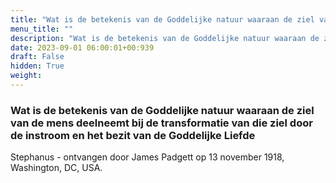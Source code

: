 ```yaml
---
title: "Wat is de betekenis van de Goddelijke natuur waaraan de ziel van de mens deelneemt bij de transformatie van die ziel door de instroom en het bezit van de Goddelijke Liefde"
menu_title: ""
description: "Wat is de betekenis van de Goddelijke natuur waaraan de ziel van de mens deelneemt bij de transformatie van die ziel door de instroom en het bezit van de Goddelijke Liefde"
date: 2023-09-01 06:00:01+00:939
draft: False
hidden: True
weight:
---
```

### Wat is de betekenis van de Goddelijke natuur waaraan de ziel van de mens deelneemt bij de transformatie van die ziel door de instroom en het bezit van de Goddelijke Liefde

Stephanus - ontvangen door James Padgett op 13 november 1918, Washington, DC, USA.
